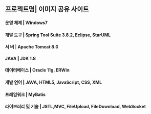 <h2>프로젝트명| 이미지 공유 사이트</h3>
<h4>운영 체제   |    Windows7 </h4>
<h4>개발 도구   |    Spring Tool Suite 3.8.2, Eclipse, StarUML</h4>
<h4>서    버    |    Apache Tomcat 8.0 </h4>
<h4>    JAVA   |    JDK 1.8</h4>
<h4>데이터베이스  |    Oracle 11g, ERWin</h4>
<h4>개발 언어   |    JAVA, HTML5, JavaScript, CSS, XML</h4>
<h4>프레임워크   |  MyBatis</h4>
<h4>라이브러리 및 기술   |    JSTL,MVC, FileUpload, FileDownload, WebSocket</h4>
